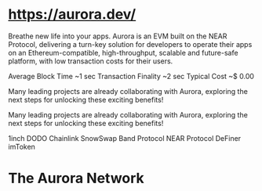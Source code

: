 # https://aurora.dev/

Breathe new life into your apps.
Aurora is an EVM built on the NEAR Protocol, delivering a turn-key solution for developers to operate their apps on an Ethereum-compatible, high-throughput, scalable and future-safe platform, with low transaction costs for their users.

Average Block Time
~1 sec
Transaction Finality
~2 sec
Typical Cost
~$ 0.00


Many leading projects are already collaborating with Aurora, exploring the next steps for unlocking these exciting benefits!



Many leading projects are already collaborating with Aurora, exploring the next steps for unlocking these exciting benefits!

1inch
DODO
Chainlink
SnowSwap
Band Protocol
NEAR Protocol
DeFiner
imToken

# The Aurora Network

